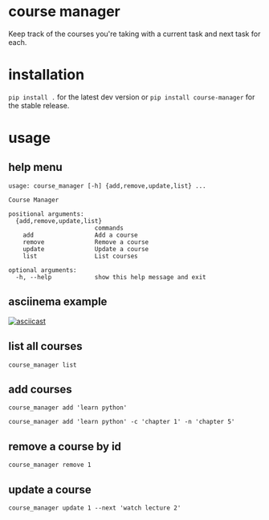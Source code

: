 # course manager

Keep track of the courses you're taking with a current task and next task
for each.

# installation
`pip install .` for the latest dev version or `pip install course-manager` for
the stable release.

# usage

## help menu
```
usage: course_manager [-h] {add,remove,update,list} ...

Course Manager

positional arguments:
  {add,remove,update,list}
                        commands
    add                 Add a course
    remove              Remove a course
    update              Update a course
    list                List courses

optional arguments:
  -h, --help            show this help message and exit
```

## asciinema example
[![asciicast](https://asciinema.org/a/bUzn4Mrhz2Kk1eVcaGtkZSIp3.svg)](https://asciinema.org/a/bUzn4Mrhz2Kk1eVcaGtkZSIp3)

## list all courses
`course_manager list`

## add courses
`course_manager add 'learn python'`

`course_manager add 'learn python' -c 'chapter 1' -n 'chapter 5'`

## remove a course by id
`course_manager remove 1`

## update a course
`course_manager update 1 --next 'watch lecture 2'`
